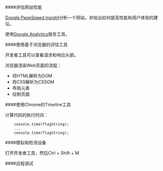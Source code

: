 ####评估网站性能

[Google PageSpeed Insight](https://developers.google.com/speed/pagespeed/insights/)分析一个网站，并给出如何提高性能和用户体验的建议。

使用[Google Analytics](https://developers.google.com/analytics/)报告工具。


####使用基于浏览器的评估工具

开发者工具可以查看请求和响应头部。

浏览器渲染Web页面的流程：

* 将HTML解析为DOM
* 将CSS解析为CSSOM
* 布局元素
* 绘制页面


####使用Chrome的Timeline工具

计算代码的执行时间：

		console.time(flagString);
		...
		console.time(flagString);


####模拟和检测设备

打开开发者工具，然后Ctrl + Shift + M

####远程调试





